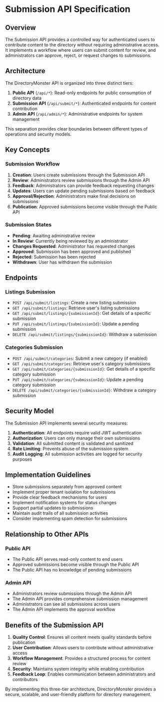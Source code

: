 # Submission API Specification

## Overview

The Submission API provides a controlled way for authenticated users to contribute content to the directory without requiring administrative access. It implements a workflow where users can submit content for review, and administrators can approve, reject, or request changes to submissions.

## Architecture

The DirectoryMonster API is organized into three distinct tiers:

1. **Public API** (`/api/*`): Read-only endpoints for public consumption of directory data
2. **Submission API** (`/api/submit/*`): Authenticated endpoints for content contribution
3. **Admin API** (`/api/admin/*`): Administrative endpoints for system management

This separation provides clear boundaries between different types of operations and security models.

## Key Concepts

### Submission Workflow

1. **Creation**: Users create submissions through the Submission API
2. **Review**: Administrators review submissions through the Admin API
3. **Feedback**: Administrators can provide feedback requesting changes
4. **Updates**: Users can update pending submissions based on feedback
5. **Approval/Rejection**: Administrators make final decisions on submissions
6. **Publication**: Approved submissions become visible through the Public API

### Submission States

- **Pending**: Awaiting administrative review
- **In Review**: Currently being reviewed by an administrator
- **Changes Requested**: Administrator has requested changes
- **Approved**: Submission has been approved and published
- **Rejected**: Submission has been rejected
- **Withdrawn**: User has withdrawn the submission

## Endpoints

### Listings Submission

- `POST /api/submit/listings`: Create a new listing submission
- `GET /api/submit/listings`: Retrieve user's listing submissions
- `GET /api/submit/listings/{submissionId}`: Get details of a specific submission
- `PUT /api/submit/listings/{submissionId}`: Update a pending submission
- `DELETE /api/submit/listings/{submissionId}`: Withdraw a submission

### Categories Submission

- `POST /api/submit/categories`: Submit a new category (if enabled)
- `GET /api/submit/categories`: Retrieve user's category submissions
- `GET /api/submit/categories/{submissionId}`: Get details of a specific category submission
- `PUT /api/submit/categories/{submissionId}`: Update a pending category submission
- `DELETE /api/submit/categories/{submissionId}`: Withdraw a category submission

## Security Model

The Submission API implements several security measures:

1. **Authentication**: All endpoints require valid JWT authentication
2. **Authorization**: Users can only manage their own submissions
3. **Validation**: All submitted content is validated and sanitized
4. **Rate Limiting**: Prevents abuse of the submission system
5. **Audit Logging**: All submission activities are logged for security purposes

## Implementation Guidelines

- Store submissions separately from approved content
- Implement proper tenant isolation for submissions
- Provide clear feedback mechanisms for users
- Implement notification systems for status changes
- Support partial updates to submissions
- Maintain audit trails of all submission activities
- Consider implementing spam detection for submissions

## Relationship to Other APIs

### Public API

- The Public API serves read-only content to end users
- Approved submissions become visible through the Public API
- The Public API has no knowledge of pending submissions

### Admin API

- Administrators review submissions through the Admin API
- The Admin API provides comprehensive submission management
- Administrators can see all submissions across users
- The Admin API implements the approval workflow

## Benefits of the Submission API

1. **Quality Control**: Ensures all content meets quality standards before publication
2. **User Contribution**: Allows users to contribute without administrative access
3. **Workflow Management**: Provides a structured process for content review
4. **Security**: Maintains system integrity while enabling contribution
5. **Feedback Loop**: Enables communication between administrators and contributors

By implementing this three-tier architecture, DirectoryMonster provides a secure, scalable, and user-friendly platform for directory management.